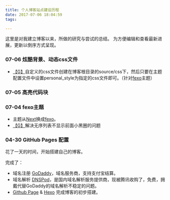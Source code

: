 ```yaml
---
title: 个人博客站点建设历程
date: 2017-07-06 18:04:59
tags:

---
```




这里是对我建立博客以来，所做的研究与尝试的总结。
为方便编辑和查看最新进展，更新以倒序方式呈现。







### 07-06 炫酷背景、动态css文件

- [【G】]()自定义的css文件创建在博客根目录的source/css下，然后只要在主题配置文件中设置personal_style为指定的css文件即可。（针对[fexo](https://github.com/forsigner/fexo)主题）



### 07-05 高亮代码块





### 07-04 fexo主题

- 主题从[Next](http://theme-next.iissnan.com/)换成[fexo](https://github.com/forsigner/fexo)。
- [【G】](https://github.com/SmartNJ/SimpleLifee.github.io/commit/f3bcddef8d6d09f320ed1f16712cd13499f2b4cf)解决无序列表不显示前面小黑圈的问题







### 04-30 GitHub Pages 配置

花了一天的时间，开始搭建自己的博客。

完成了：

- 域名注册 [GoDaddy](https://sg.godaddy.com/)，域名服务商，支持支付宝结算。
- 域名解析 [DNSPod](https://www.dnspod.cn/)，是国内域名解析服务提供商，现被腾讯收购了，免费，拥戴代替GoDaddy的域名解析不稳定的问题。
- [Github Page](https://pages.github.com/) & [Hexo](https://hexo.io/zh-cn/index.html) 完成博客的初步搭建。





